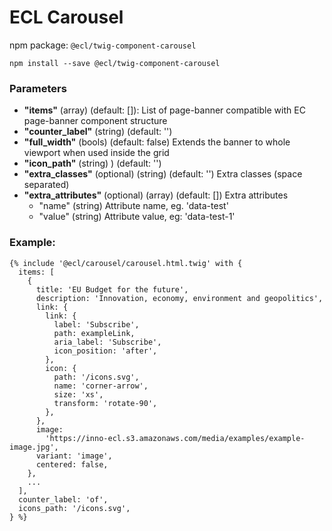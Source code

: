 # ECL Carousel

npm package: `@ecl/twig-component-carousel`

```shell
npm install --save @ecl/twig-component-carousel
```

### Parameters

- **"items"** (array) (default: []): List of page-banner compatible with EC page-banner component structure
- **"counter_label"** (string) (default: '')
- **"full_width"** (bools) (default: false) Extends the banner to whole viewport when used inside the grid
- **"icon_path"** (string) ) (default: '')
- **"extra_classes"** (optional) (string) (default: '') Extra classes (space separated)
- **"extra_attributes"** (optional) (array) (default: []) Extra attributes
  - "name" (string) Attribute name, eg. 'data-test'
  - "value" (string) Attribute value, eg: 'data-test-1'

### Example:

<!-- prettier-ignore -->
```twig 
{% include '@ecl/carousel/carousel.html.twig' with { 
  items: [ 
    { 
      title: 'EU Budget for the future', 
      description: 'Innovation, economy, environment and geopolitics', 
      link: { 
        link: { 
          label: 'Subscribe', 
          path: exampleLink, 
          aria_label: 'Subscribe', 
          icon_position: 'after', 
        }, 
        icon: { 
          path: '/icons.svg', 
          name: 'corner-arrow', 
          size: 'xs', 
          transform: 'rotate-90', 
        }, 
      }, 
      image:
        'https://inno-ecl.s3.amazonaws.com/media/examples/example-image.jpg', 
      variant: 'image', 
      centered: false, 
    }, 
    ...
  ], 
  counter_label: 'of', 
  icons_path: '/icons.svg', 
} %} 
```
